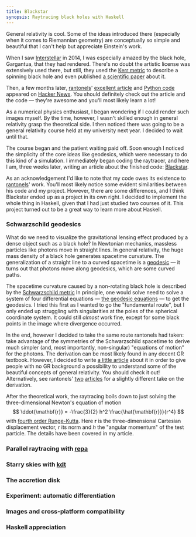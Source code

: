 ```yaml
---
title: Blackstar
synopsis: Raytracing black holes with Haskell
---
```


General relativity is cool. Some of the ideas introduced there (especially when it comes to Riemannian geometry) are conceptually so simple and beautiful that I can't help but appreciate Einstein's work.

When I saw [Interstellar](http://www.imdb.com/title/tt0816692/) in 2014, I was especially amazed by the black hole, Gargantua, that they had rendered. There's no doubt the artistic license was extensively used there, but still, they used the [Kerr metric](https://en.wikipedia.org/wiki/Kerr_metric) to describe a spinning black hole and even published [a scientific paper](http://arxiv.org/pdf/1502.03808v2.pdf) about it.

Then, a few months later, [rantonels](http://rantonels.github.io/)' [excellent article](http://rantonels.github.io/starless/) and [Python code](https://github.com/rantonels/starless) appeared on [Hacker News](https://news.ycombinator.com/). You should definitely check out the article and the code &mdash; they're awesome and you'll most likely learn a lot!

As a numerical physics enthusiast, I began wondering if I could render such images myself. By the time, however, I wasn't skilled enough in general relativity grasp the theoretical side. I then noticed there was going to be a general relativity course held at my university next year. I decided to wait until that.

The course began and the patient waiting paid off. Soon enough I noticed the simplicity of the core ideas like geodesics, which were necessary to do this kind of a simulation. I immediately began coding the raytracer, and here I am, three weeks later, writing an article about the finished code: [Blackstar](https://github.com/flannelhead/blackstar).

As an acknowledgement I'd like to note that my code owes its existence to [rantonels](http://rantonels.github.io/)' work. You'll most likely notice some evident similarities between his code and my project. However, there are some differences, and I think Blackstar ended up as a project in its own right. I decided to implement the whole thing in Haskell, given that I had just studied two courses of it. This project turned out to be a great way to learn more about Haskell.

### Schwarzschild geodesics
What do we need to visualize the gravitational lensing effect produced by a dense object such as a black hole? In Newtonian mechanics, massless particles like photons move in straight lines. In general relativity, the huge mass density of a black hole generates spacetime curvature. The generalization of a straight line to a curved spacetime is a [geodesic](https://en.wikipedia.org/wiki/Geodesic) &mdash; it turns out that photons move along geodesics, which are some curved paths.

The spacetime curvature caused by a non-rotating black hole is described by the [Schwarzschild metric](https://en.wikipedia.org/wiki/Schwarzschild_metric) In principle, one would solve need to solve a system of four differential equations &mdash; [the geodesic equations](https://en.wikipedia.org/wiki/Schwarzschild_geodesics#Geodesic_equation) &mdash; to get the geodesics. I tried this first as I wanted to go the "fundamental route", but I only ended up struggling with singularities at the poles of the spherical coordinate system. It could still *almost* work fine, except for some black points in the image where divergence occurred.

In the end, however I decided to take the same route rantonels had taken: take advantage of the symmetries of the Schwarzschild spacetime to derive much simpler (and, most importantly, non-singular) "equations of motion" for the photons. The derivation can be most likely found in any decent GR textbook. However, I decided to write [a little article](/posts/2016-03-06-photons-and-black-holes.html) about it in order to give people with no GR background a possibility to understand some of the beautiful concepts of general relativity. You should check it out! Alternatively, see rantonels' [two](http://spiro.fisica.unipd.it/~antonell/schwarzschild/) [articles](http://rantonels.github.io/starless/) for a slightly different take on the derivation.

After the theoretical work, the raytracing boils down to just solving the three-dimensional Newton's equation of motion
$$
\ddot{\mathbf{r}} = -\frac{3}{2} h^2 \frac{\hat{\mathbf{r}}}{r^4}
$$
with [fourth order Runge-Kutta](https://en.wikipedia.org/wiki/Runge%E2%80%93Kutta_methods#The_Runge.E2.80.93Kutta_method). Here $\mathbf{r}$ is the three-dimensional Cartesian displacement vector, $r$ its norm and $h$ the "angular momentum" of the test particle. The details have been covered in my article.

### Parallel raytracing with [repa](https://hackage.haskell.org/package/repa)

### Starry skies with [kdt](https://hackage.haskell.org/package/kdt)

### The accretion disk

### Experiment: automatic differentiation

### Images and cross-platform compatibility

### Haskell appreciation

